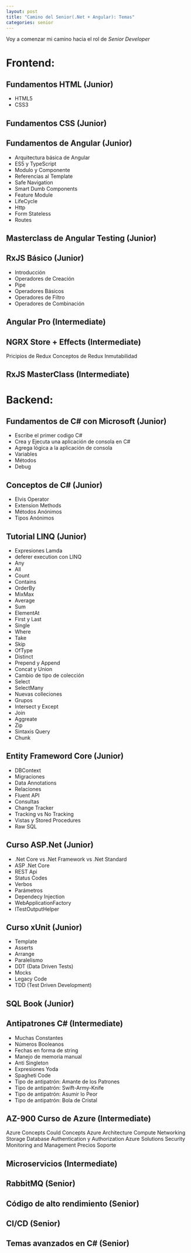 ```yaml
---
layout: post
title: "Camino del Senior(.Net + Angular): Temas"
categories: senior
---
```

Voy a comenzar mi camino hacia el rol de *Senior Developer*<!--more-->

# Frontend:

## Fundamentos HTML (Junior)
- HTML5
- CSS3
## Fundamentos CSS (Junior)
## Fundamentos de Angular (Junior)
- Arquitectura básica de Angular
- ES5 y TypeScript
- Modulo y Componente
- Referencias al Template
- Safe Navigation
- Smart Dumb Components
- Feature Module
- LifeCycle
- Http
- Form Stateless
- Routes
## Masterclass de Angular Testing (Junior)
## RxJS Básico (Junior)
- Introducción
- Operadores de Creación
- Pipe
- Operadores Básicos
- Operadores de Filtro
- Operadores de Combinación
## Angular Pro (Intermediate)
## NGRX Store + Effects (Intermediate)
Pricipios de Redux
Conceptos de Redux
Inmutabilidad
## RxJS MasterClass (Intermediate)

# Backend:
## Fundamentos de C# con Microsoft (Junior)
- Escribe el primer codigo C#
- Crea y Ejecuta una aplicación de consola en C#
- Agrega lógica a la aplicación de consola
- Variables
- Métodos
- Debug
## Conceptos de C# (Junior)
- Elvis Operator
- Extension Methods
- Métodos Anónimos
- Tipos Anónimos
## Tutorial LINQ (Junior)
- Expresiones Lamda
- deferer execution con LINQ
- Any
- All
- Count
- Contains
- OrderBy
- MixMax
- Average
- Sum
- ElementAt
- First y Last
- Single
- Where
- Take
- Skip
- OfType
- Distinct
- Prepend y Append
- Concat y Union
- Cambio de tipo de colección
- Select
- SelectMany
- Nuevas colleciones
- Grupos
- Intersect y Except
- Join
- Aggreate
- Zip
- Sintaxis Query
- Chunk

## Entity Frameword Core (Junior)
- DBContext
- Migraciones
- Data Annotations
- Relaciones
- Fluent API
- Consultas
- Change Tracker
- Tracking vs No Tracking
- Vistas y Stored Procedures
- Raw SQL
## Curso ASP.Net (Junior)
- .Net Core vs .Net Framework vs .Net Standard
- ASP .Net Core
- REST Api
- Status Codes
- Verbos
- Parámetros
- Dependecy Injection
- WebApplicationFactory
- ITestOutputHelper
## Curso xUnit (Junior)
- Template
- Asserts
- Arrange
- Paralelismo
- DDT (Data Driven Tests)
- Mocks
- Legacy Code
- TDD (Test Driven Development)
## SQL Book (Junior)
## Antipatrones C# (Intermediate)
- Muchas Constantes
- Números Booleanos
- Fechas en forma de string
- Manejo de memoria manual
- Anti Singleton
- Expresiones Yoda
- Spagheti Code
- Tipo de antipatrón: Amante de los Patrones
- Tipo de antipatrón: Swift-Army-Knife
- Tipo de antipatrón: Asumir lo Peor
- Tipo de antipatrón: Bola de Cristal
## AZ-900 Curso de Azure (Intermediate)
Azure Concepts
Could Concepts
Azure Architecture
Compute
Networking
Storage
Database
Authentication y Authorization
Azure Solutions
Security
Monitoring and Management
Precios
Soporte
## Microservicios (Intermediate)
## RabbitMQ (Senior)
## Código de alto rendimiento (Senior)
## CI/CD (Senior)
## Temas avanzados en C# (Senior)